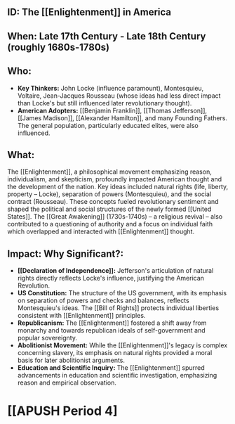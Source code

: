 ## ID: The [[Enlightenment]] in America

## When: Late 17th Century - Late 18th Century (roughly 1680s-1780s)

## Who: 
* **Key Thinkers:** John Locke (influence paramount), Montesquieu, Voltaire, Jean-Jacques Rousseau (whose ideas had less direct impact than Locke's but still influenced later revolutionary thought).
* **American Adopters:** [[Benjamin Franklin]], [[Thomas Jefferson]], [[James Madison]], [[Alexander Hamilton]], and many Founding Fathers.  The general population, particularly educated elites, were also influenced.

## What: 
The [[Enlightenment]], a philosophical movement emphasizing reason, individualism, and skepticism, profoundly impacted American thought and the development of the nation.  Key ideas included natural rights (life, liberty, property – Locke), separation of powers (Montesquieu), and the social contract (Rousseau). These concepts fueled revolutionary sentiment and shaped the political and social structures of the newly formed [[United States]].  The [[Great Awakening]] (1730s-1740s) – a religious revival – also contributed to a questioning of authority and a focus on individual faith which overlapped and interacted with [[Enlightenment]] thought.

## Impact: Why Significant?:
* **[[Declaration of Independence]]:** Jefferson's articulation of natural rights directly reflects Locke's influence, justifying the American Revolution.
* **US Constitution:** The structure of the US government, with its emphasis on separation of powers and checks and balances, reflects Montesquieu's ideas. The [[Bill of Rights]] protects individual liberties consistent with [[Enlightenment]] principles.
* **Republicanism:** The [[Enlightenment]] fostered a shift away from monarchy and towards republican ideals of self-government and popular sovereignty.
* **Abolitionist Movement:**  While the [[Enlightenment]]'s legacy is complex concerning slavery, its emphasis on natural rights provided a moral basis for later abolitionist arguments.
* **Education and Scientific Inquiry:** The [[Enlightenment]] spurred advancements in education and scientific investigation, emphasizing reason and empirical observation.


# [[APUSH Period 4]
